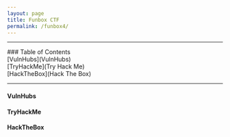 ```yaml
---
layout: page
title: Funbox CTF
permalink: /funbox4/
---
```


<hr>
### Table of Contents<br>
[VulnHubs](VulnHubs)<br>
[TryHackMe](Try Hack Me)<br>
[HackTheBox](Hack The Box)
<hr>

#### VulnHubs

#### TryHackMe

#### HackTheBox
